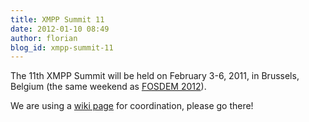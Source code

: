 ```yaml
---
title: XMPP Summit 11
date: 2012-01-10 08:49
author: florian
blog_id: xmpp-summit-11
---
```


The 11th XMPP Summit will be held on February 3-6, 2011, in Brussels, Belgium (the same weekend as [FOSDEM 2012](http://fosdem.org/2012/ "FOSDEM 2012")).

We are using a [wiki page](http://wiki.xmpp.org/web/Summit_11) for coordination, please go there!
